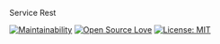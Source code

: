  Service Rest
 
[![Maintainability](https://api.codeclimate.com/v1/badges/b3d667df83c32150f425/maintainability)](https://codeclimate.com/github/allefsousa/ApiRest-SpringBoot/maintainability)
[![Open Source Love](https://badges.frapsoft.com/os/v1/open-source.svg?v=103)](https://opensource.org/licenses/MIT) [![License: MIT](https://img.shields.io/badge/License-MIT-yellow.svg)](https://opensource.org/licenses/MIT)
